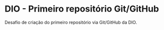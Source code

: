# DIO - Primeiro repositório Git/GitHub
Desafio de criação do primeiro repositório via Git/GitHub da DIO.
